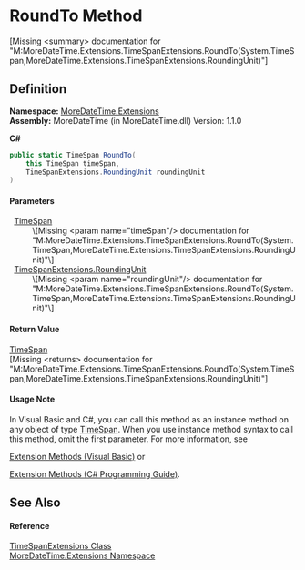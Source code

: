 # RoundTo Method


\[Missing &lt;summary&gt; documentation for "M:MoreDateTime.Extensions.TimeSpanExtensions.RoundTo(System.TimeSpan,MoreDateTime.Extensions.TimeSpanExtensions.RoundingUnit)"\]



## Definition
**Namespace:** <a href="N_MoreDateTime_Extensions">MoreDateTime.Extensions</a>  
**Assembly:** MoreDateTime (in MoreDateTime.dll) Version: 1.1.0

**C#**
``` C#
public static TimeSpan RoundTo(
	this TimeSpan timeSpan,
	TimeSpanExtensions.RoundingUnit roundingUnit
)
```



#### Parameters
<dl><dt>  <a href="https://learn.microsoft.com/dotnet/api/system.timespan" target="_blank" rel="noopener noreferrer">TimeSpan</a></dt><dd>\[Missing &lt;param name="timeSpan"/&gt; documentation for "M:MoreDateTime.Extensions.TimeSpanExtensions.RoundTo(System.TimeSpan,MoreDateTime.Extensions.TimeSpanExtensions.RoundingUnit)"\]</dd><dt>  <a href="T_MoreDateTime_Extensions_TimeSpanExtensions_RoundingUnit">TimeSpanExtensions.RoundingUnit</a></dt><dd>\[Missing &lt;param name="roundingUnit"/&gt; documentation for "M:MoreDateTime.Extensions.TimeSpanExtensions.RoundTo(System.TimeSpan,MoreDateTime.Extensions.TimeSpanExtensions.RoundingUnit)"\]</dd></dl>

#### Return Value
<a href="https://learn.microsoft.com/dotnet/api/system.timespan" target="_blank" rel="noopener noreferrer">TimeSpan</a>  
\[Missing &lt;returns&gt; documentation for "M:MoreDateTime.Extensions.TimeSpanExtensions.RoundTo(System.TimeSpan,MoreDateTime.Extensions.TimeSpanExtensions.RoundingUnit)"\]

#### Usage Note
In Visual Basic and C#, you can call this method as an instance method on any object of type <a href="https://learn.microsoft.com/dotnet/api/system.timespan" target="_blank" rel="noopener noreferrer">TimeSpan</a>. When you use instance method syntax to call this method, omit the first parameter. For more information, see <a href="https://docs.microsoft.com/dotnet/visual-basic/programming-guide/language-features/procedures/extension-methods" target="_blank" rel="noopener noreferrer">

Extension Methods (Visual Basic)</a> or <a href="https://docs.microsoft.com/dotnet/csharp/programming-guide/classes-and-structs/extension-methods" target="_blank" rel="noopener noreferrer">

Extension Methods (C# Programming Guide)</a>.

## See Also


#### Reference
<a href="T_MoreDateTime_Extensions_TimeSpanExtensions">TimeSpanExtensions Class</a>  
<a href="N_MoreDateTime_Extensions">MoreDateTime.Extensions Namespace</a>  
